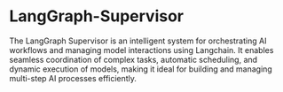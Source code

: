 # LangGraph-Supervisor
The LangGraph Supervisor is an intelligent system for orchestrating AI workflows and managing model interactions using Langchain. It enables seamless coordination of complex tasks, automatic scheduling, and dynamic execution of models, making it ideal for building and managing multi-step AI processes efficiently.
